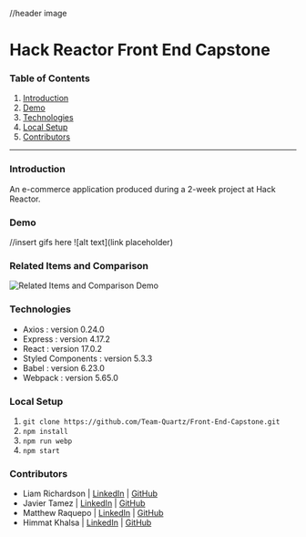 //header image

# Hack Reactor Front End Capstone

### Table of Contents
1. [Introduction](#introduction)
2. [Demo](#demo)
3. [Technologies](#technologies)
4. [Local Setup](#local-setup)
5. [Contributors](#contributors)

---

### Introduction
An e-commerce application produced during a 2-week project at Hack Reactor.

### Demo
//insert gifs here
![alt text](link placeholder)

### Related Items and Comparison
![Related Items and Comparison Demo](https://user-images.githubusercontent.com/86852189/153055724-b0da574c-5c7e-4ed0-9201-8a171dab38cf.gif)

### Technologies

- Axios : version 0.24.0
- Express : version 4.17.2
- React : version 17.0.2
- Styled Components : version 5.3.3
- Babel : version 6.23.0
- Webpack : version 5.65.0

### Local Setup

1. `git clone https://github.com/Team-Quartz/Front-End-Capstone.git`
2. `npm install`
3. `npm run webp`
4. `npm start`

### Contributors

- Liam Richardson | [LinkedIn](https://www.linkedin.com/in/richardson-liam/) | [GitHub](https://github.com/CptOblivion)
- Javier Tamez  | [LinkedIn](https://www.linkedin.com/in/javier-tamez/) | [GitHub](https://github.com/ProwlingLynx)
- Matthew Raquepo | [LinkedIn](https://www.linkedin.com/in/matthew-raquepo/) | [GitHub](https://github.com/maraquepo)
- Himmat Khalsa | [LinkedIn](https://www.linkedin.com/in/himmatkhalsa/) | [GitHub](https://github.com/thehimmat)
